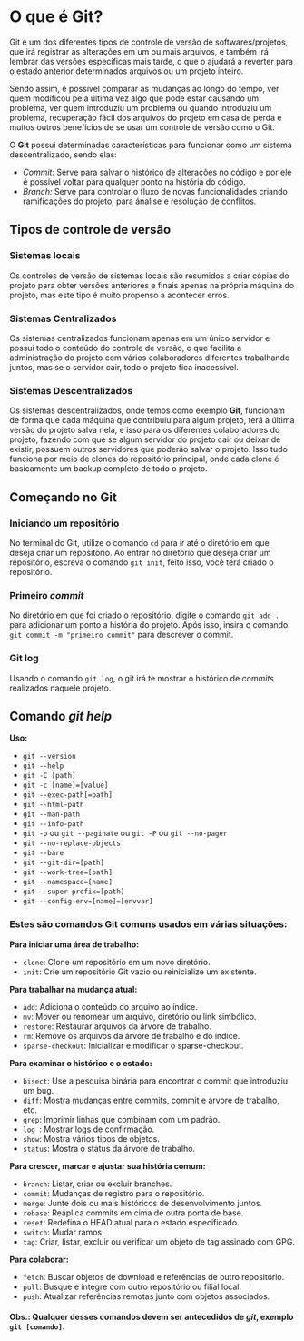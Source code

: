 # O que é Git?

Git é um dos diferentes tipos de controle de versão de softwares/projetos, que irá registrar as alterações
em um ou mais arquivos, e também irá lembrar das versões específicas mais tarde, o que o ajudará a reverter
para o estado anterior determinados arquivos ou um projeto inteiro.

Sendo assim, é possível comparar as mudanças ao longo do tempo, ver quem modificou pela última vez algo que
pode estar causando um problema, ver quem introduziu um problema ou quando introduziu um problema, recuperação
fácil dos arquivos do projeto em casa de perda e muitos outros benefícios de se usar um controle de versão como
o Git.

O <strong>Git</strong> possui determinadas características para funcionar como um sistema descentralizado, 
sendo elas:

<ul>
  <li><i>Commit:</i> Serve para salvar o histórico de alterações no código e por ele é possível voltar para 
  qualquer ponto na história do código.</li>
  
  <li><i>Branch:</i> Serve para controlar o fluxo de novas funcionalidades criando ramificações do projeto, para 
  ánalise e resolução de conflitos.</li>
</ul>

## Tipos de controle de versão

### Sistemas locais

Os controles de versão de sistemas locais são resumidos a criar cópias do projeto para obter versões anteriores e finais
apenas na própria máquina do projeto, mas este tipo é muito propenso a acontecer erros.

### Sistemas Centralizados

Os sistemas centralizados funcionam apenas em um único servidor e possui todo o conteúdo do controle de versão, o que facilita
a administração do projeto com vários colaboradores diferentes trabalhando juntos, mas se o servidor cair, todo o projeto
fica inacessível.

### Sistemas Descentralizados

Os sistemas descentralizados, onde temos como exemplo <strong>Git</strong>, funcionam de forma que cada máquina que contribuiu 
para algum projeto, terá a última versão do projeto salva nela, e isso para os diferentes colaboradores do projeto, fazendo 
com que se algum servidor do projeto cair ou deixar de existir, possuem outros servidores que poderão salvar o projeto. 
Isso tudo funciona por meio de clones do repositório principal, onde cada clone é basicamente um backup completo de todo 
o projeto.

## Começando no Git

### Iniciando um repositório

No terminal do Git, utilize o comando <code>cd</code> para ir até o diretório em que deseja criar um repositório.
Ao entrar no diretório que deseja criar um repositório, escreva o comando <code>git init</code>, feito isso, 
você terá criado o repositório.

### Primeiro <i>commit</i>

No diretório em que foi criado o repositório, digite o comando <code>git add .</code> para adicionar um ponto a história
do projeto. Após isso, insira o comando <code>git commit -m "primeiro commit"</code> para descrever o commit.

### Git log

Usando o comando <code>git log</code>, o git irá te mostrar o histórico de <i>commits</i> realizados naquele projeto.

## Comando <i>git help</i>
          
<strong>Uso:</strong>
 
  <ul>
    <li><code>git --version</code></li>
    <li><code>git --help</code></li>
    <li><code>git -C [path]</code></li>
    <li><code>git -c [name]=[value]</code></li>
    <li><code>git --exec-path[=path]</code></li>
    <li><code>git --html-path</code></li>
    <li><code>git --man-path</code></li>
    <li><code>git --info-path</code></li>
    <li><code>git -p</code> ou <code>git --paginate</code> ou <code>git -P</code> ou <code>git --no-pager</code></li>
    <li><code>git --no-replace-objects</code></li>
    <li><code>git --bare</code></li>
    <li><code>git --git-dir=[path]</code></li>
    <li><code>git --work-tree=[path]</code></li>
    <li><code>git --namespace=[name]</code></li>
    <li><code>git --super-prefix=[path]</code></li>
    <li><code>git --config-env=[name]=[envvar]</code></li>
  </ul>

### Estes são comandos Git comuns usados em várias situações:

<strong>Para iniciar uma área de trabalho:</strong>

<ul>
  <li><code>clone</code>: Clone um repositório em um novo diretório.</li>
  <li><code>init</code>: Crie um repositório Git vazio ou reinicialize um existente.</li>
</ul>

<strong>Para trabalhar na mudança atual:</strong>

<ul>
  <li><code>add</code>: Adiciona o conteúdo do arquivo ao índice.</li>
  <li><code>mv</code>: Mover ou renomear um arquivo, diretório ou link simbólico.</li>
  <li><code>restore</code>: Restaurar arquivos da árvore de trabalho.</li>
  <li><code>rm</code>: Remove os arquivos da árvore de trabalho e do índice.</li>
  <li><code>sparse-checkout</code>: Inicializar e modificar o sparse-checkout.</li>
</ul>

<strong>Para examinar o histórico e o estado:</strong>

<ul>
  <li><code>bisect</code>: Use a pesquisa binária para encontrar o commit que introduziu um bug.</li>
  <li><code>diff</code>: Mostra mudanças entre commits, commit e árvore de trabalho, etc.</li>
  <li><code>grep</code>: Imprimir linhas que combinam com um padrão.</li>
  <li><code>log </code>: Mostrar logs de confirmação.</li>
  <li><code>show</code>: Mostra vários tipos de objetos.</li>
  <li><code>status</code>: Mostra o status da árvore de trabalho.</li>
</ul>
   
<strong>Para crescer, marcar e ajustar sua história comum:</strong>

<ul>
  <li><code>branch</code>: Listar, criar ou excluir branches.</li>
  <li><code>commit</code>: Mudanças de registro para o repositório.</li>
  <li><code>merge</code>: Junte dois ou mais históricos de desenvolvimento juntos.</li>
  <li><code>rebase</code>: Reaplica commits em cima de outra ponta de base.</li>
  <li><code>reset</code>: Redefina o HEAD atual para o estado especificado.</li>
  <li><code>switch</code>: Mudar ramos.</li>
  <li><code>tag</code>: Criar, listar, excluir ou verificar um objeto de tag assinado com GPG.</li>
</ul>

<strong>Para colaborar:</strong>

<ul>
  <li><code>fetch</code>: Buscar objetos de download e referências de outro repositório.</li>
  <li><code>pull</code>: Busque e integre com outro repositório ou filial local.</li>
  <li><code>push</code>: Atualizar referências remotas junto com objetos associados.</li>
</ul>

#### Obs.: Qualquer desses comandos devem ser antecedidos de <i>git</i>, exemplo <code>git [comando]</code>.
